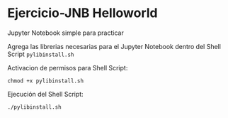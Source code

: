 # Ejercicio-JNB Helloworld

Jupyter Notebook simple para practicar

Agrega las librerias necesarias para el Jupyter Notebook dentro del Shell Script ```pylibinstall.sh```

Activacion de permisos para Shell Script:

```chmod +x pylibinstall.sh```

Ejecución del Shell Script:

```./pylibinstall.sh```
